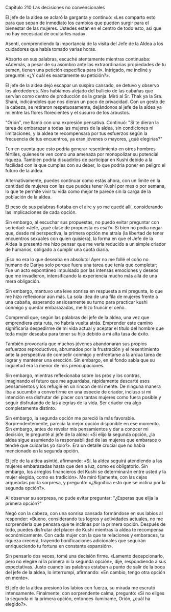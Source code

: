 
Capítulo 210 Las decisiones no convencionales

El jefe de la aldea se aclaró la garganta y continuó: «Les comparto esto para que sepan de inmediato los cambios que pueden surgir para el bienestar de las mujeres. Ustedes están en el centro de todo esto, así que no hay necesidad de ocultarles nada».

Asentí, comprendiendo la importancia de la visita del Jefe de la Aldea a los cuidadores que había tomado varias horas.

Absorto en sus palabras, escuché atentamente mientras continuaba: «Además, a pesar de su asombro ante las extraordinarias propiedades de tu semen, tienen una petición específica para ti». Intrigado, me incliné y pregunté: «¿Y cuál es exactamente su petición?».

El jefe de la aldea dejó escapar un suspiro cansado, se detuvo y observó los alrededores. Nos habíamos alejado del bullicio de las cabañas que servían como centro de producción de la granja. Miró al Sr. Thak ya la Sra. Shani, indicándoles que nos dieran un poco de privacidad. Con un gesto de la cabeza, se retiraron respetuosamente, dejándonos al jefe de la aldea ya mí entre las flores florecientes y el susurro de los arbustos.

"Orión", me llamó con una expresión pensativa. Continuó: "Si te dieran la tarea de embarazar a todas las mujeres de la aldea, sin condiciones ni limitaciones, y la aldea te recompensara por tus esfuerzos según la frecuencia de tus encuentros, ya eran jóvenes o mayores, ¿qué elegirías?"

Ten en cuenta que esto podría generar resentimiento en otros hombres fértiles, quienes te ven como una amenaza por monopolizar su potencial riqueza. También podría disuadirlos de participar en Kushi debido a la facilidad con la que cumples con su deber, lo que podría poner en peligro el futuro de la aldea.

Alternativamente, puedes continuar como estás ahora, con un límite en la cantidad de mujeres con las que puedes tener Kushi por mes o por semana, lo que te permite vivir tu vida como mejor te parece sin la carga de la población de la aldea.

El peso de sus palabras flotaba en el aire y yo me quedé allí, considerando las implicaciones de cada opción.

Sin embargo, al escuchar sus propuestas, no puedo evitar preguntar con seriedad: «Jefe, ¿qué clase de propuesta es esa?». Si bien no podía negar que, desde mi perspectiva, la primera opción me atraía (la libertad de tener encuentros sexuales con quien quisiera), la forma en que el Jefe de la Aldea la presentó me hizo pensar que me vería reducido a un simple criador de humanos, obligado a cumplir una cuota diaria.

¡Eso no era lo que deseaba en absoluto! Ayer no me follé el coño no humano de Dariya solo porque fuera una tarea que tenía que completar; Fue un acto espontáneo impulsado por las intensas emociones y deseos que me invadieron, intensificando la experiencia mucho más allá de una mera obligación.

Sin embargo, mantuvo una leve sonrisa en respuesta a mi pregunta, lo que me hizo reflexionar aún más. La sola idea de una fila de mujeres frente a una cabaña, esperando ansiosamente su turno para practicar kushi conmigo y quedar embarazadas, me hizo fruncir el ceño.

Comprendí que, según las palabras del jefe de la aldea, una vez que emprendiera esta ruta, no habría vuelta atrás. Emprender este camino significaría despedirme de mi vida actual y aceptar el título del hombre que toda mujer deseaba para tener su hijo debido a mi alta tasa de éxito.

También provocaría que muchos jóvenes abandonaran sus propios esfuerzos reproductivos, abrumados por la frustración y el resentimiento ante la perspectiva de competir conmigo y enfrentarse a la ardua tarea de lograr y mantener una erección. Sin embargo, en el fondo sabía que su inquietud era la menor de mis preocupaciones.

Sin embargo, mientras reflexionaba sobre los pros y los contras, imaginando el futuro que me aguardaba, rápidamente descarté esos pensamientos y los refugié en un rincón de mi mente. De ninguna manera iba a sucumbir a convertirme en una especie de criador, incluso si mi intención era disfrutar del placer con tantas mujeres como fuera posible y seguir disfrutando de las alegrías de la vida. Ser criador era algo completamente distinto.

Sin embargo, la segunda opción me pareció la más favorable. Sorprendentemente, parecía la mejor opción disponible en ese momento. Sin embargo, antes de revelar mis pensamientos y dar a conocer mi decisión, le pregunté al jefe de la aldea: «Si elijo la segunda opción, ¿la aldea sigue asumiendo la responsabilidad de las mujeres que embarace o tendré que cuidarlas yo solo?». Era un detalle crucial que no había mencionado en la segunda opción.

El jefe de la aldea asintió, afirmando: «Sí, la aldea seguirá atendiendo a las mujeres embarazadas hasta que den a luz, como es obligatorio. Sin embargo, los arreglos financieros del Kushi se determinarán entre usted y la mujer elegida, como es tradición». Me miró fijamente, con las cejas arqueadas por la sorpresa, y preguntó: «¿Significa esto que se inclina por la segunda opción?».

Al observar su sorpresa, no pude evitar preguntar: "¿Esperas que elija la primera opción?"

Negó con la cabeza, con una sonrisa cansada formándose en sus labios al responder: «Bueno, considerando tus logros y actividades actuales, no me sorprendería que pensara que te inclinas por la primera opción. Después de todo, puedes disfrutar del placer de Kushi mientras la aldea te recompensa económicamente. Con cada mujer con la que te relaciones y embaraces, tu riqueza crecerá, trayendo bonificaciones adicionales que seguirán enriqueciendo tu fortuna en constante expansión».

Sin pensarlo dos veces, tomé una decisión firme. «Lamento decepcionarlo, pero no elegiré ni la primera ni la segunda opción», dije, respondiendo a sus expectativas. Justo cuando las palabras estaban a punto de salir de la boca del jefe de la aldea, lo interrumpí, afirmando: «En cambio, tengo otra opción en mente».

El jefe de la aldea presionó los labios con fuerza, su mirada me escrutó intensamente. Finalmente, con sorprendente calma, preguntó: «Si no eliges la segunda ni la primera opción, entonces ilumíname, Orión, ¿cuál ha elegido?».